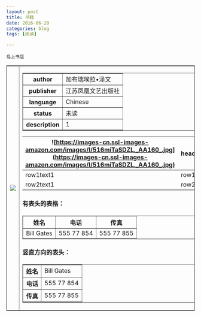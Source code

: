 ```yaml
---
layout: post
title: 书籍
date: 2016-06-20
categories: blog
tags: [阅读]

---
```




```
岛上书店
```


<html>
<body>

<table border="1">
  <tr>
    <td>
<img src = "https://images-cn.ssl-images-amazon.com/images/I/516miTaSDZL._AA160_.jpg">
    </td>
    <td>
    <table border="1">
    <tr>
    <th>author</th>
    <td>加布瑞埃拉•泽文</td>
    </tr>
    <tr>
    <th>publisher</th>
    <td>江苏凤凰文艺出版社</td>
    </tr>
    <tr>
    <th>language</th>
    <td>Chinese</td>
    </tr>
    <tr>
    <th>status</th>
    <td>未读</td>
    </tr>
    <tr>
    <th>description</th>
    <td>1</td>

  </tr>
</table>

| ![https://images-cn.ssl-images-amazon.com/images/I/516miTaSDZL._AA160_.jpg](https://images-cn.ssl-images-amazon.com/images/I/516miTaSDZL._AA160_.jpg) | head2     |   head3   |     head4 |
| ---------------------------------------- | :-------- | :-------: | --------: |
| row1text1                                | row1text3 | row1text3 | row1text4 |
| row2text1                                | row2text3 | row2text3 | row2text4 |

<html>
<body>

<h4>有表头的表格：</h4>
<table border="1">
<tr>
<th>姓名</th>
<th>电话</th>
<th>传真</th>
</tr>
<tr>
<td>Bill Gates</td>
<td>555 77 854</td>
<td>555 77 855</td>
</tr>
</table>

<h4>竖直方向的表头：</h4>
<table border="1">
<tr>
<th>姓名</th>
<td>Bill Gates</td>
</tr>
<tr>
<th>电话</th>
<td>555 77 854</td>
</tr>
<tr>
<th>传真</th>
<td>555 77 855</td>
</tr>
</table>

</body>
</html>


